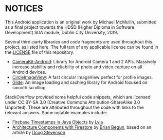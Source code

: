 # NOTICES
This Android application is an original work by Michael McMullin, submitted as a final project towards the HDSD (Higher Diploma
in Software Development) SDA module, Dublin City University, 2019.

Several third-party libraries and code fragments are used throughout this project, as listed here. The full text of any applicable
license can be found in the [LICENSE](https://github.com/mcmullm2-dcu/assign5/blob/master/LICENSE) file of this repository.

* [CameraKit-Android](https://github.com/CameraKit/camerakit-android): Library for Android Camera 1 and 2 APIs. Massively increase
stability and reliability of photo and video capture on all Android devices.
* [CircleImageView](https://github.com/hdodenhof/CircleImageView): A fast circular ImageView perfect for profile images.
* [Glide](https://github.com/bumptech/glide): An image loading and caching library for Android focused on smooth scrolling.

StackOverflow provided some helpful code snippets, which are licensed under CC BY-SA 3.0 (Creative Commons Attribution-ShareAlike 3.0 Unported). These are attributed throughout the code with links to the relevant answers. Some notable examples include:

* [Firebase Timestamps in Java Objects](https://stackoverflow.com/a/33111791/5233918) by [Lyla](https://stackoverflow.com/users/497605/lyla)
* [Architecture Components with Firestore](https://stackoverflow.com/a/50455288/5233918) by [Brian Begun](https://stackoverflow.com/users/6846268/brian-begun), based on an article by [Doug Stevenson](https://firebase.googleblog.com/2017/12/using-android-architecture-components.html).